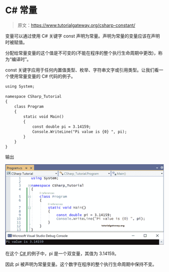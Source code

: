 # C# 常量

> 原文：<https://www.tutorialgateway.org/csharp-constant/>

变量可以通过使用 C# 关键字 const 声明为常量。声明为常量的变量应该在声明时被赋值。

分配给常量变量的这个值是不可变的(不能在程序的整个执行生命周期中更改)，称为“编译时”。

const 关键字应用于任何内置值类型、枚举、字符串文字或引用类型。让我们看一个使用常量变量的 C# 代码的例子。

```
using System;

namespace CSharp_Tutorial
{
    class Program
    {
        static void Main()
        {
            const double pi = 3.14159;
            Console.WriteLine("Pi value is {0} ", pi);
        }
    }
}
```

输出

![C# Constants](img/ab20704be1045a819dc710c186c8a9f4.png)

在这个 [C# ](https://www.tutorialgateway.org/csharp-tutorial/) 的例子中，pi 是一个双变量，其值为 3.14159。

因此 pi 被声明为常量变量。这个数字在程序的整个执行生命周期中保持不变。